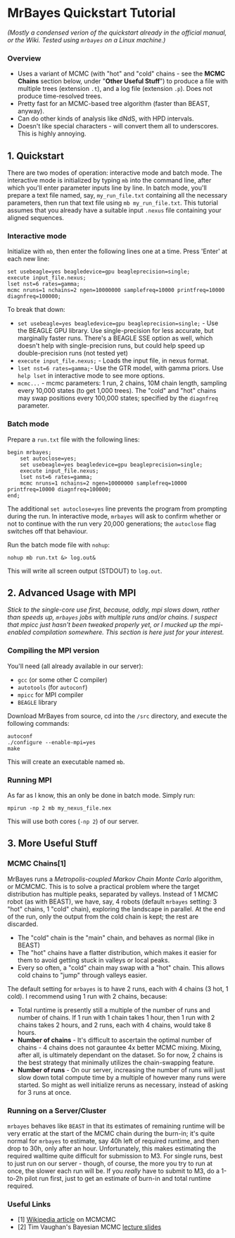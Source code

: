 # MrBayes Quickstart Tutorial

_(Mostly a condensed verion of the quickstart already in the official manual, or the Wiki. Tested using `mrbayes` on a Linux machine.)_

### Overview

* Uses a variant of MCMC (with "hot" and "cold" chains - see the **MCMC Chains** section below, under "**Other Useful Stuff**") to produce a file with multiple trees (extension `.t`), and a log file (extension `.p`). Does not produce time-resolved trees.
* Pretty fast for an MCMC-based tree algorithm (faster than BEAST, anyway).
* Can do other kinds of analysis like dNdS, with HPD intervals.
* Doesn't like special characters - will convert them all to underscores. This is highly annoying.

## 1. Quickstart

There are two modes of operation: interactive mode and batch mode. The interactive mode is initialized by typing `mb` into the command line, after which you'll enter parameter inputs line by line. In batch mode, you'll prepare a text file named, say, `my_run_file.txt` containing all the necessary parameters, then run that text file using `mb my_run_file.txt`. This tutorial assumes that you already have a suitable input `.nexus` file containing your aligned sequences. 

### Interactive mode

Initialize with `mb`, then enter the following lines one at a time. Press 'Enter' at each new line:

```
set usebeagle=yes beagledevice=gpu beagleprecision=single;
execute input_file.nexus;
lset nst=6 rates=gamma;
mcmc nruns=1 nchains=2 ngen=10000000 samplefreq=10000 printfreq=10000 diagnfreq=100000;
```

To break that down:
* `set usebeagle=yes beagledevice=gpu beagleprecision=single;` - Use the BEAGLE GPU library. Use single-precision for less accurate, but marginally faster runs. There's a BEAGLE SSE option as well, which doesn't help with single-precision runs, but could help speed up double-precision runs (not tested yet)
* `execute input_file.nexus;` - Loads the input file, in nexus format.
* `lset nst=6 rates=gamma;`- Use the GTR model, with gamma priors. Use `help lset` in interactive mode to see more options. 
* `mcmc...` - mcmc parameters: 1 run, 2 chains, 10M chain length, sampling every 10,000 states (to get 1,000 trees). The "cold" and "hot" chains may swap positions every 100,000 states; specified by the `diagnfreq` parameter.

### Batch mode

Prepare a `run.txt` file with the following lines:

```
begin mrbayes;
    set autoclose=yes;
    set usebeagle=yes beagledevice=gpu beagleprecision=single;
    execute input_file.nexus;
    lset nst=6 rates=gamma;
    mcmc nruns=1 nchains=2 ngen=10000000 samplefreq=10000 printfreq=10000 diagnfreq=100000;
end;
```

The additional `set autoclose=yes` line prevents the program from prompting during the run. In interactive mode, `mrbayes` will ask to confirm whether or not to continue with the run very 20,000 generations; the `autoclose` flag switches off that behaviour. 

Run the batch mode file with `nohup`:

```
nohup mb run.txt &> log.out&
```

This will write all screen output (STDOUT) to `log.out`. 

## 2. Advanced Usage with MPI

_Stick to the single-core use first, because, oddly, mpi slows down, rather than speeds up, `mrbayes` jobs with multiple runs and/or chains. I suspect that mpicc just hasn't been tweaked properly yet, or I mucked up the mpi-enabled compilation somewhere. This section is here just for your interest._

### Compiling the MPI version

You'll need (all already available in our server):

* `gcc` (or some other C compiler)
* `autotools` (for `autoconf`)
* `mpicc` for MPI compiler
* `BEAGLE` library

Download MrBayes from source, cd into the `/src` directory, and execute the following commands:

```
autoconf
./configure --enable-mpi=yes
make
```

This will create an executable named `mb`.

### Running MPI

As far as I know, this an only be done in batch mode. Simply run:

```
mpirun -np 2 mb my_nexus_file.nex
```

This will use both cores (`-np 2`) of our server.

## 3. More Useful Stuff

### MCMC Chains[1]

MrBayes runs a _Metropolis-coupled Markov Chain Monte Carlo_ algorithm, or MCMCMC. This is to solve a practical problem where the target distribution has multiple peaks, separated by valleys. Instead of 1 MCMC robot (as with BEAST), we have, say, 4 robots (default `mrbayes` setting: 3 "hot" chains, 1 "cold" chain), exploring the landscape in parallel. At the end of the run, only the output from the cold chain is kept; the rest are discarded.

* The "cold" chain is the "main" chain, and behaves as normal (like in BEAST)
* The "hot" chains have a flatter distribution, which makes it easier for them to avoid getting stuck in valleys or local peaks.
* Every so often, a "cold" chain may swap with a "hot" chain. This allows cold chains to "jump" through valleys easier.

The default setting for `mrbayes` is to have 2 runs, each with 4 chains (3 hot, 1 cold). I recommend using 1 run with 2 chains, because:

* Total runtime is presently still a multiple of the number of runs and number of chains. If 1 run with 1 chain takes 1 hour, then 1 run with 2 chains takes 2 hours, and 2 runs, each with 4 chains, would take 8 hours. 
* **Number of chains** - It's difficult to ascertain the optimal number of chains - 4 chains does not garauntee 4x better MCMC mixing. Mixing, after all, is ultimately dependant on the dataset. So for now, 2 chains is the best strategy that minimally utilizes the chain-swapping feature. 
* **Number of runs** - On our server, increasing the number of runs will just slow down total compute time by a multiple of however many runs were started. So might as well initialize reruns as necessary, instead of asking for 3 runs at once. 

### Running on a Server/Cluster

`mrbayes` behaves like `BEAST` in that its estimates of remaining runtime will be very erratic at the start of the MCMC chain during the burn-in; it's quite normal for `mrbayes` to estimate, say 40h left of required runtime, and then drop to 30h, only after an hour. Unfortunately, this makes estimating the required walltime quite difficult for submission to M3. For single runs, best to just run on our server - though, of course, the more you try to run at once, the slower each run will be. If you _really_ have to submit to M3, do a 1-to-2h pilot run first, just to get an estimate of burn-in and total runtime required. 

### Useful Links

* [1] [Wikipedia article](https://en.wikipedia.org/wiki/Bayesian_inference_in_phylogeny) on MCMCMC
* [2] Tim Vaughan's Bayesian MCMC [lecture slides](https://tgvaughan.github.io/BayesianMCMCLectures/)
